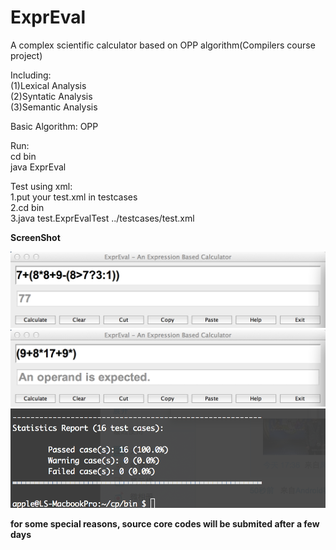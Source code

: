 ExprEval
========

A complex scientific calculator based on OPP algorithm(Compilers course project)

Including:  
(1)Lexical Analysis  
(2)Syntatic Analysis    
(3)Semantic Analysis    

Basic Algorithm: OPP  

Run:  
cd bin  
java ExprEval  

Test using xml:  
1.put your test.xml in testcases  
2.cd bin  
3.java test.ExprEvalTest ../testcases/test.xml  
  
  **ScreenShot**
  
  
  ![github screen1](/images/screen1.png)  
  ![github screen2](/images/screen2.png)
  ![github screen3](/images/screen3.png) 
  
  
**for some special reasons, source core codes will be submited after a few days**
